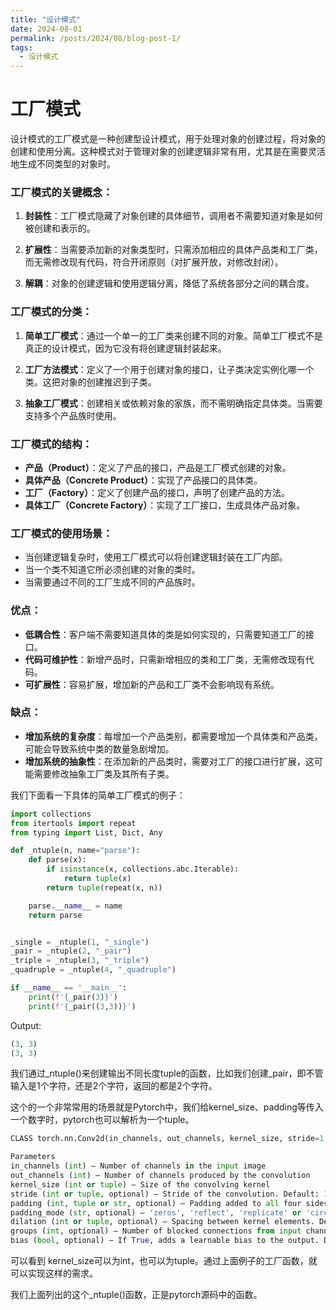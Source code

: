 ```yaml
---
title: "设计模式"
date: 2024-08-01
permalink: /posts/2024/08/blog-post-1/
tags:
  - 设计模式
---
```


# 工厂模式

设计模式的工厂模式是一种创建型设计模式，用于处理对象的创建过程，将对象的创建和使用分离。这种模式对于管理对象的创建逻辑非常有用，尤其是在需要灵活地生成不同类型的对象时。

### 工厂模式的关键概念：

1. **封装性**：工厂模式隐藏了对象创建的具体细节，调用者不需要知道对象是如何被创建和表示的。

2. **扩展性**：当需要添加新的对象类型时，只需添加相应的具体产品类和工厂类，而无需修改现有代码，符合开闭原则（对扩展开放，对修改封闭）。

3. **解耦**：对象的创建逻辑和使用逻辑分离，降低了系统各部分之间的耦合度。

### 工厂模式的分类：

1. **简单工厂模式**：通过一个单一的工厂类来创建不同的对象。简单工厂模式不是真正的设计模式，因为它没有将创建逻辑封装起来。

2. **工厂方法模式**：定义了一个用于创建对象的接口，让子类决定实例化哪一个类。这把对象的创建推迟到子类。

3. **抽象工厂模式**：创建相关或依赖对象的家族，而不需明确指定具体类。当需要支持多个产品族时使用。

### 工厂模式的结构：

- **产品（Product）**：定义了产品的接口，产品是工厂模式创建的对象。
- **具体产品（Concrete Product）**：实现了产品接口的具体类。
- **工厂（Factory）**：定义了创建产品的接口，声明了创建产品的方法。
- **具体工厂（Concrete Factory）**：实现了工厂接口，生成具体产品对象。

### 工厂模式的使用场景：

- 当创建逻辑复杂时，使用工厂模式可以将创建逻辑封装在工厂内部。
- 当一个类不知道它所必须创建的对象的类时。
- 当需要通过不同的工厂生成不同的产品族时。

### 优点：

- **低耦合性**：客户端不需要知道具体的类是如何实现的，只需要知道工厂的接口。
- **代码可维护性**：新增产品时，只需新增相应的类和工厂类，无需修改现有代码。
- **可扩展性**：容易扩展，增加新的产品和工厂类不会影响现有系统。

### 缺点：

- **增加系统的复杂度**：每增加一个产品类别，都需要增加一个具体类和产品类，可能会导致系统中类的数量急剧增加。
- **增加系统的抽象性**：在添加新的产品类时，需要对工厂的接口进行扩展，这可能需要修改抽象工厂类及其所有子类。



我们下面看一下具体的简单工厂模式的例子：

```python
import collections
from itertools import repeat
from typing import List, Dict, Any

def _ntuple(n, name="parse"):
    def parse(x):
        if isinstance(x, collections.abc.Iterable):
            return tuple(x)
        return tuple(repeat(x, n))

    parse.__name__ = name
    return parse


_single = _ntuple(1, "_single")
_pair = _ntuple(2, "_pair")
_triple = _ntuple(3, "_triple")
_quadruple = _ntuple(4, "_quadruple")

if __name__ == '__main__':
    print(f'{_pair(3)}')
    print(f'{_pair((3,3))}')
```

Output:

```python
(3, 3)
(3, 3)
```

我们通过_ntuple()来创建输出不同长度tuple的函数，比如我们创建_pair，即不管输入是1个字符，还是2个字符，返回的都是2个字符。

这个的一个非常常用的场景就是Pytorch中，我们给kernel_size、padding等传入一个数字时，pytorch也可以解析为一个tuple。

```python
CLASS torch.nn.Conv2d(in_channels, out_channels, kernel_size, stride=1, padding=0, dilation=1, groups=1, bias=True, padding_mode='zeros', device=None, dtype=None)

Parameters
in_channels (int) – Number of channels in the input image
out_channels (int) – Number of channels produced by the convolution
kernel_size (int or tuple) – Size of the convolving kernel
stride (int or tuple, optional) – Stride of the convolution. Default: 1
padding (int, tuple or str, optional) – Padding added to all four sides of the input. Default: 0
padding_mode (str, optional) – 'zeros', 'reflect', 'replicate' or 'circular'. Default: 'zeros'
dilation (int or tuple, optional) – Spacing between kernel elements. Default: 1
groups (int, optional) – Number of blocked connections from input channels to output channels. Default: 1
bias (bool, optional) – If True, adds a learnable bias to the output. Default: True
```

可以看到 kernel_size可以为int，也可以为tuple。通过上面例子的工厂函数，就可以实现这样的需求。

我们上面列出的这个_ntuple()函数，正是pytorch源码中的函数。



